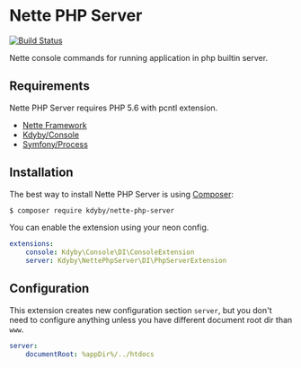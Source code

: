 Nette PHP Server
================

[![Build Status](https://travis-ci.org/kdyby/nette-php-server.svg?branch=master)](https://travis-ci.org/kdyby/nette-php-server)

Nette console commands for running application in php builtin server.

Requirements
------------

Nette PHP Server requires PHP 5.6 with pcntl extension.

 * [Nette Framework](https://github.com/nette/nette)
 * [Kdyby/Console](https://github.com/kdyby/console)
 * [Symfony/Process](https://github.com/symfony/process)

Installation
------------

The best way to install Nette PHP Server is using [Composer](https://getcomposer.org):

```sh
$ composer require kdyby/nette-php-server
```

You can enable the extension using your neon config.

```yml
extensions:
    console: Kdyby\Console\DI\ConsoleExtension
    server: Kdyby\NettePhpServer\DI\PhpServerExtension
```

Configuration
-------------

This extension creates new configuration section `server`, but you don't need to configure
anything unless you have different document root dir than `www`.

```yml
server:
    documentRoot: %appDir%/../htdocs
```
